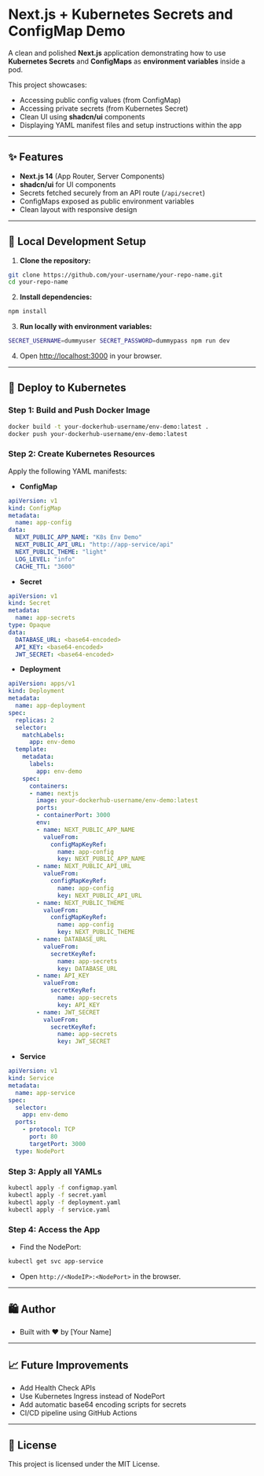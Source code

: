 # Next.js + Kubernetes Secrets and ConfigMap Demo

A clean and polished **Next.js** application demonstrating how to use **Kubernetes Secrets** and **ConfigMaps** as **environment variables** inside a pod.

This project showcases:
- Accessing public config values (from ConfigMap)
- Accessing private secrets (from Kubernetes Secret)
- Clean UI using **shadcn/ui** components
- Displaying YAML manifest files and setup instructions within the app

---

## ✨ Features
- **Next.js 14** (App Router, Server Components)
- **shadcn/ui** for UI components
- Secrets fetched securely from an API route (`/api/secret`)
- ConfigMaps exposed as public environment variables
- Clean layout with responsive design

---

## 🔧 Local Development Setup

1. **Clone the repository:**

```bash
git clone https://github.com/your-username/your-repo-name.git
cd your-repo-name
```

2. **Install dependencies:**

```bash
npm install
```

3. **Run locally with environment variables:**

```bash
SECRET_USERNAME=dummyuser SECRET_PASSWORD=dummypass npm run dev
```

4. Open [http://localhost:3000](http://localhost:3000) in your browser.

---

## 🚀 Deploy to Kubernetes

### Step 1: Build and Push Docker Image

```bash
docker build -t your-dockerhub-username/env-demo:latest .
docker push your-dockerhub-username/env-demo:latest
```

### Step 2: Create Kubernetes Resources

Apply the following YAML manifests:

- **ConfigMap**
```yaml
apiVersion: v1
kind: ConfigMap
metadata:
  name: app-config
data:
  NEXT_PUBLIC_APP_NAME: "K8s Env Demo"
  NEXT_PUBLIC_API_URL: "http://app-service/api"
  NEXT_PUBLIC_THEME: "light"
  LOG_LEVEL: "info"
  CACHE_TTL: "3600"
```

- **Secret**
```yaml
apiVersion: v1
kind: Secret
metadata:
  name: app-secrets
type: Opaque
data:
  DATABASE_URL: <base64-encoded>
  API_KEY: <base64-encoded>
  JWT_SECRET: <base64-encoded>
```

- **Deployment**
```yaml
apiVersion: apps/v1
kind: Deployment
metadata:
  name: app-deployment
spec:
  replicas: 2
  selector:
    matchLabels:
      app: env-demo
  template:
    metadata:
      labels:
        app: env-demo
    spec:
      containers:
      - name: nextjs
        image: your-dockerhub-username/env-demo:latest
        ports:
        - containerPort: 3000
        env:
        - name: NEXT_PUBLIC_APP_NAME
          valueFrom:
            configMapKeyRef:
              name: app-config
              key: NEXT_PUBLIC_APP_NAME
        - name: NEXT_PUBLIC_API_URL
          valueFrom:
            configMapKeyRef:
              name: app-config
              key: NEXT_PUBLIC_API_URL
        - name: NEXT_PUBLIC_THEME
          valueFrom:
            configMapKeyRef:
              name: app-config
              key: NEXT_PUBLIC_THEME
        - name: DATABASE_URL
          valueFrom:
            secretKeyRef:
              name: app-secrets
              key: DATABASE_URL
        - name: API_KEY
          valueFrom:
            secretKeyRef:
              name: app-secrets
              key: API_KEY
        - name: JWT_SECRET
          valueFrom:
            secretKeyRef:
              name: app-secrets
              key: JWT_SECRET
```

- **Service**
```yaml
apiVersion: v1
kind: Service
metadata:
  name: app-service
spec:
  selector:
    app: env-demo
  ports:
    - protocol: TCP
      port: 80
      targetPort: 3000
  type: NodePort
```

### Step 3: Apply all YAMLs

```bash
kubectl apply -f configmap.yaml
kubectl apply -f secret.yaml
kubectl apply -f deployment.yaml
kubectl apply -f service.yaml
```

### Step 4: Access the App

- Find the NodePort:

```bash
kubectl get svc app-service
```

- Open `http://<NodeIP>:<NodePort>` in the browser.

---

## 🛍️ Author
- Built with ❤️ by [Your Name]

---

## 📈 Future Improvements
- Add Health Check APIs
- Use Kubernetes Ingress instead of NodePort
- Add automatic base64 encoding scripts for secrets
- CI/CD pipeline using GitHub Actions

---

## 🎉 License

This project is licensed under the MIT License.

